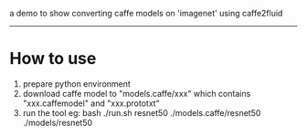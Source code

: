 a demo to show converting caffe models on 'imagenet' using caffe2fluid

---

# How to use

1. prepare python environment
2. download caffe model to "models.caffe/xxx" which contains "xxx.caffemodel" and "xxx.prototxt"
3. run the tool
    eg: bash ./run.sh resnet50 ./models.caffe/resnet50 ./models/resnet50
